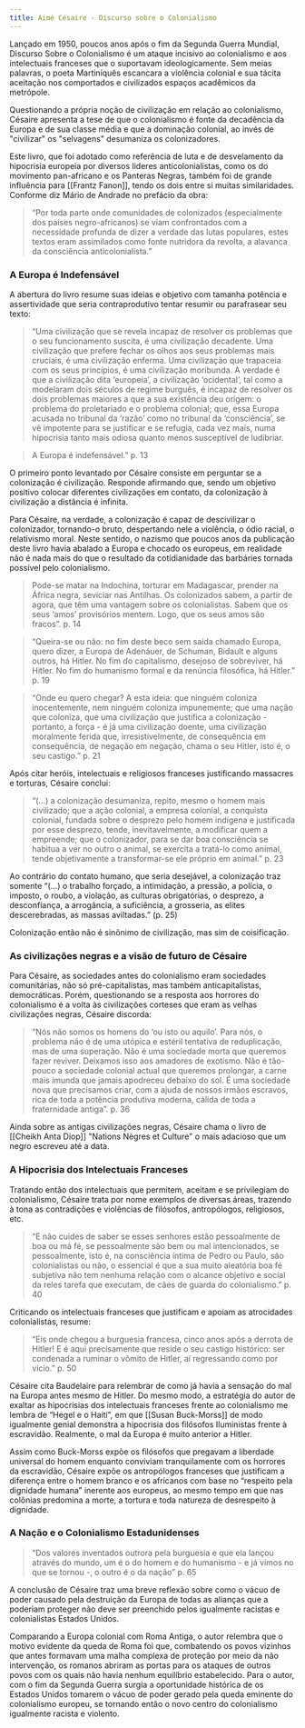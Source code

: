 ```yaml
---
title: Aimé Césaire - Discurso sobre o Colonialismo
---
```


Lançado em 1950, poucos anos após o fim da Segunda Guerra Mundial, Discurso Sobre o Colonialismo é um ataque incisivo ao colonialismo e aos intelectuais franceses que o suportavam ideologicamente. Sem meias palavras, o poeta Martiniquês escancara a violência colonial e sua tácita aceitação nos comportados e civilizados espaços acadêmicos da metrópole. 

Questionando a própria noção de civilização em relação ao colonialismo, Césaire apresenta a tese de que o colonialismo é fonte da decadência da Europa e de sua classe média e que a dominação colonial, ao invés de "civilizar" os "selvagens" desumaniza os colonizadores. 

Este livro, que foi adotado como referência de luta e de desvelamento da hipocrisia europeia por diversos lideres anticolonialistas, como os do movimento pan-africano e os Panteras Negras, também foi de grande influência para [[Frantz Fanon]], tendo os dois entre si muitas similaridades. Conforme diz Mário de Andrade no prefácio da obra: 

> “Por toda parte onde comunidades de colonizados (especialmente dos países negro-africanos) se viam confrontados com a necessidade profunda de dizer a verdade das lutas populares, estes textos eram assimilados como fonte nutridora da revolta, a alavanca da consciência anticolonialista.” 

### A Europa é Indefensável

A abertura do livro resume suas ideias e objetivo com tamanha potência e assertividade que seria contraprodutivo tentar resumir ou parafrasear seu texto:

> “Uma civilização que se revela incapaz de resolver os problemas que o seu funcionamento suscita, é uma civilização decadente. 
> Uma civilização que prefere fechar os olhos aos seus problemas mais cruciais, é uma civilização enferma.
> Uma civilização que trapaceia com os seus princípios, é uma civilização moribunda.
> A verdade é que a civilização dita ‘europeia’, a civilização ‘ocidental’, tal como a modelaram dois séculos de regime burguês, é incapaz de resolver os dois problemas maiores a que a sua existência deu origem: o problema do proletariado e o problema colonial; que, essa Europa acusada no tribunal da ‘razão’ como no tribunal da ‘consciência’, se vê impotente para se justificar e se refugia, cada vez mais, numa hipocrisia tanto mais odiosa quanto menos susceptível de ludibriar. 

> A Europa é indefensável.” p. 13

O primeiro ponto levantado por Césaire consiste em perguntar se a colonização é civilização. Responde afirmando que, sendo um objetivo positivo colocar diferentes civilizações em contato, da colonização à civilização a distância é infinita.

Para Césaire, na verdade, a colonização é capaz de descivilizar o colonizador, tornando-o bruto, despertando nele a violência, o ódio racial, o relativismo moral. Neste sentido, o nazismo que poucos anos da publicação deste livro havia abalado a Europa e chocado os europeus, em realidade não é nada mais do que o resultado da cotidianidade das barbáries tornada possível pelo colonialismo. 

> Pode-se matar na Indochina, torturar em Madagascar, prender na África negra, seviciar nas Antilhas. Os colonizados sabem, a partir de agora, que têm uma vantagem sobre os colonialistas.  Sabem que os seus ‘amos’ provisórios mentem. 
> Logo, que os seus amos são fracos”. p. 14

> “Queira-se ou não: no fim deste beco sem saída chamado Europa, quero dizer, a Europa de Adenáuer, de Schuman, Bidault e alguns outros, há Hitler. No fim do capitalismo, desejoso de sobreviver, há Hitler. No fim do humanismo formal e da renúncia filosófica, há Hitler.” p. 19

>  “Onde eu quero chegar? A esta ideia: que ninguém coloniza inocentemente, nem ninguém coloniza impunemente; que uma nação que coloniza, que uma civilização que justifica a colonização - portanto, a força - é já uma civilização doente, uma civilização moralmente ferida que, irresistivelmente, de consequência em consequência, de negação em negação, chama o seu Hitler, isto é, o seu castigo.” p. 21

Após citar heróis, intelectuais e religiosos franceses justificando massacres e torturas, Césaire conclui:
> “(...) a colonização desumaniza, repito, mesmo o homem mais civilizado; que a ação colonial, a empresa colonial, a conquista colonial, fundada sobre o desprezo pelo homem indígena e justificada por esse desprezo, tende, inevitavelmente, a modificar quem a empreende; que o colonizador, para se dar boa consciência se habitua a ver no outro o animal, se exercita a tratá-lo como animal, tende objetivamente a transformar-se ele próprio em animal.” p. 23

Ao contrário do contato humano, que seria desejável, a colonização traz somente “(...) o trabalho forçado, a intimidação, a pressão, a polícia, o imposto, o roubo, a violação, as culturas obrigatórias, o desprezo, a desconfiança, a arrogância, a suficiência, a grosseria, as elites descerebradas, as massas aviltadas.” (p. 25)

Colonização então não é sinônimo de civilização, mas sim de coisificação. 


### As civilizações negras e a visão de futuro de Césaire

Para Césaire, as sociedades antes do colonialismo eram sociedades comunitárias, não só pré-capitalistas, mas também anticapitalistas, democráticas. Porém, questionando se a resposta aos horrores do colonialismo é a volta às civilizações corteses que eram as velhas civilizações negras, Césaire discorda:

> “Nós não somos os homens do ‘ou isto ou aquilo’. Para nós, o problema não é de uma utópica e estéril tentativa de reduplicação, mas de uma superação. Não é uma sociedade morta que queremos fazer reviver. Deixamos isso aos amadores de exotismo. Não é tão-pouco a sociedade colonial actual que queremos prolongar, a carne mais imunda que jamais apodreceu debaixo do sol. É uma sociedade nova que precisamos criar, com a ajuda de nossos irmãos escravos, rica de toda a potência produtiva moderna, cálida de toda a fraternidade antiga”. p. 36

Ainda sobre as antigas civilizações negras, Césaire chama o livro de [[Cheikh Anta Diop]] "Nations Nègres et Culture" o mais adacioso que um negro escreveu até a data.

### A Hipocrisia dos Intelectuais Franceses

Tratando então dos intelectuais que permitem, aceitam e se privilegiam do colonialismo, Césaire trata por nome exemplos de diversas áreas, trazendo à tona as contradições e violências de filósofos, antropólogos, religiosos, etc. 

> “E não cuides de saber se esses senhores estão pessoalmente de boa ou má fé, se pessoalmente são bem ou mal intencionados, se pessoalmente, isto é, na consciência íntima de Pedro ou Paulo, são colonialistas ou não, o essencial é que a sua muito aleatória boa fé subjetiva não tem nenhuma relação com o alcance objetivo e social da reles tarefa que executam, de cães de guarda do colonialismo.” p. 40

Criticando os intelectuais franceses que justificam e apoiam as atrocidades colonialistas, resume:
> “Eis onde chegou a burguesia francesa, cinco anos após a derrota de Hitler! E é aqui precisamente que reside o seu castigo histórico: ser condenada a ruminar o vômito de Hitler, aí regressando como por vício.” p. 50

Césaire cita Baudelaire para relembrar de como já havia a sensação do mal na Europa antes mesmo de Hitler. Do mesmo modo, a estratégia do autor de exaltar as hipocrisias dos intelectuais franceses frente ao colonialismo me lembra de “Hegel e o Haiti”, em que [[Susan Buck-Morss]] de modo igualmente genial demonstra a hipocrisia dos filósofos Iluministas frente à escravidão. Realmente, o mal da Europa é muito anterior a Hitler. 

Assim como Buck-Morss expõe os filósofos que pregavam a liberdade universal do homem enquanto conviviam tranquilamente com os horrores da escravidão, Césaire expõe os antropólogos franceses que justificam a diferença entre o homem branco e os africanos com base no “respeito pela dignidade humana” inerente aos europeus, ao mesmo tempo em que nas colônias predomina a morte, a tortura e toda natureza de desrespeito à dignidade. 

### A Nação e o Colonialismo Estadunidenses

> “Dos valores inventados outrora pela burguesia e que ela lançou através do mundo, um é o do homem e do humanismo - e já vimos no que se tornou -, o outro é o da nação” p. 65

A conclusão de Césaire traz uma breve reflexão sobre como o vácuo de poder causado pela destruição da Europa de todas as alianças que a poderiam proteger não deve ser preenchido pelos igualmente racistas e colonialistas Estados Unidos. 

Comparando a Europa colonial com Roma Antiga, o autor relembra que o motivo evidente da queda de Roma foi que, combatendo os povos vizinhos que antes formavam uma malha complexa de proteção por meio da não intervenção, os romanos abriram as portas para os ataques de outros povos com os quais não havia nenhum equilíbrio estabelecido. Para o autor, com o fim da Segunda Guerra surgia a oportunidade histórica de os Estados Unidos tomarem o vácuo de poder gerado pela queda eminente do colonialismo europeu, se tornando então o novo centro do colonialismo igualmente racista e violento. 


